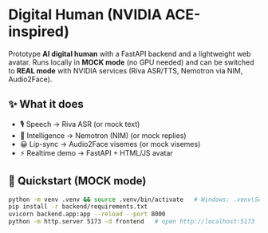 # Digital Human (NVIDIA ACE-inspired)

Prototype **AI digital human** with a FastAPI backend and a lightweight web avatar. Runs locally in **MOCK mode** (no GPU needed) and can be switched to **REAL mode** with NVIDIA services (Riva ASR/TTS, Nemotron via NIM, Audio2Face).

## ✨ What it does
- 🎙️ Speech → Riva ASR (or mock text)
- 🧠 Intelligence → Nemotron (NIM) (or mock replies)
- 😀 Lip-sync → Audio2Face visemes (or mock visemes)
- ⚡ Realtime demo → FastAPI + HTML/JS avatar

## 🚀 Quickstart (MOCK mode)
```bash
python -m venv .venv && source .venv/bin/activate   # Windows: .venv\Scripts\activate
pip install -r backend/requirements.txt
uvicorn backend.app:app --reload --port 8000
python -m http.server 5173 -d frontend   # open http://localhost:5173
